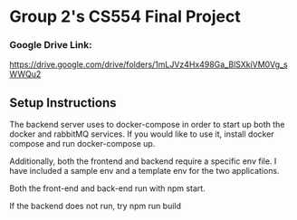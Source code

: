 # Group 2's CS554 Final Project

### Google Drive Link:

https://drive.google.com/drive/folders/1mLJVz4Hx498Ga_BlSXkiVM0Vg_sWWQu2

## Setup Instructions

The backend server uses to docker-compose in order to start up both the docker and rabbitMQ services.
If you would like to use it, install docker compose and run docker-compose up.

Additionally, both the frontend and backend require a specific env file. I have included a sample env and a template env for the two applications.

Both the front-end and back-end run with npm start.

If the backend does not run, try npm run build
